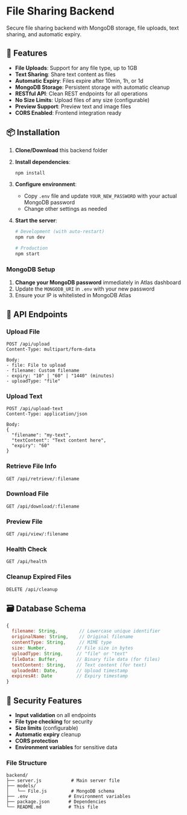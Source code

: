 # File Sharing Backend

Secure file sharing backend with MongoDB storage, file uploads, text sharing, and automatic expiry.

## 🚀 Features

- **File Uploads**: Support for any file type, up to 1GB
- **Text Sharing**: Share text content as files
- **Automatic Expiry**: Files expire after 10min, 1h, or 1d
- **MongoDB Storage**: Persistent storage with automatic cleanup
- **RESTful API**: Clean REST endpoints for all operations
- **No Size Limits**: Upload files of any size (configurable)
- **Preview Support**: Preview text and image files
- **CORS Enabled**: Frontend integration ready

## 📦 Installation

1. **Clone/Download** this backend folder
2. **Install dependencies**:
   ```bash
   npm install
   ```

3. **Configure environment**:
   - Copy `.env` file and update `YOUR_NEW_PASSWORD` with your actual MongoDB password
   - Change other settings as needed

4. **Start the server**:
   ```bash
   # Development (with auto-restart)
   npm run dev

   # Production
   npm start
   ```

### MongoDB Setup

1. **Change your MongoDB password** immediately in Atlas dashboard
2. Update the `MONGODB_URI` in `.env` with your new password
3. Ensure your IP is whitelisted in MongoDB Atlas

## 📡 API Endpoints

### Upload File
```
POST /api/upload
Content-Type: multipart/form-data

Body:
- file: File to upload
- filename: Custom filename
- expiry: "10" | "60" | "1440" (minutes)
- uploadType: "file"
```

### Upload Text
```
POST /api/upload-text
Content-Type: application/json

Body:
{
  "filename": "my-text",
  "textContent": "Text content here",
  "expiry": "60"
}
```

### Retrieve File Info
```
GET /api/retrieve/:filename
```

### Download File
```
GET /api/download/:filename
```

### Preview File
```
GET /api/view/:filename
```

### Health Check
```
GET /api/health
```

### Cleanup Expired Files
```
DELETE /api/cleanup
```

## 🗃️ Database Schema

```javascript
{
  filename: String,        // Lowercase unique identifier
  originalName: String,    // Original filename
  contentType: String,     // MIME type
  size: Number,           // File size in bytes
  uploadType: String,     // "file" or "text"
  fileData: Buffer,       // Binary file data (for files)
  textContent: String,    // Text content (for text)
  uploadedAt: Date,       // Upload timestamp
  expiresAt: Date         // Expiry timestamp
}
```

## 🔐 Security Features

- **Input validation** on all endpoints
- **File type checking** for security
- **Size limits** (configurable)
- **Automatic expiry** cleanup
- **CORS protection**
- **Environment variables** for sensitive data


### File Structure
```
backend/
├── server.js           # Main server file
├── models/
│   └── File.js         # MongoDB schema
├── .env               # Environment variables
├── package.json       # Dependencies
└── README.md          # This file
```



